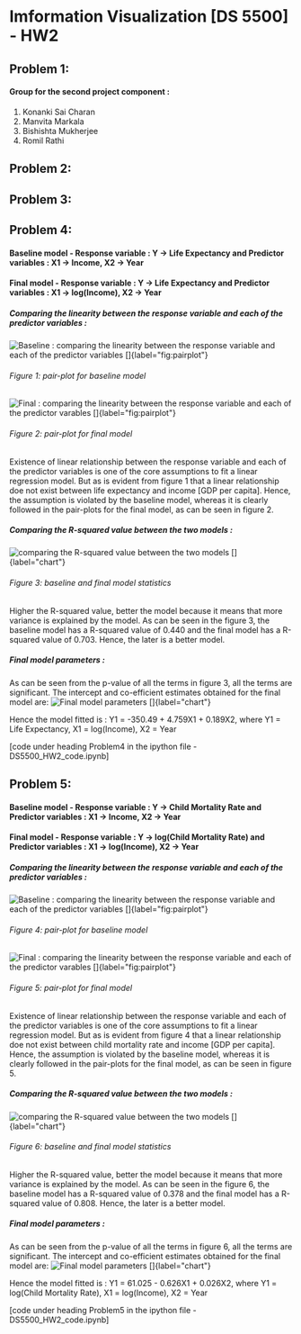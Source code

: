 # Imformation Visualization [DS 5500] - HW2

## Problem 1:

#### Group for the second project component :

1. Konanki Sai Charan 
2. Manvita Markala
3. Bishishta Mukherjee
4. Romil Rathi

## Problem 2:

## Problem 3:

## Problem 4:

#### Baseline model -  Response variable : Y ->  Life Expectancy and Predictor variables : X1 -> Income, X2 -> Year
#### Final model -  Response variable : Y ->  Life Expectancy and Predictor variables : X1 -> log(Income), X2 -> Year

##### Comparing the linearity between the response variable and each of the predictor variables :

![Baseline : comparing the linearity between the response variable and each of the predictor variables []{label="fig:pairplot"}](solution_figures/q4_baseline_pair_plot.png)
###### Figure 1: pair-plot for baseline model

![Final : comparing the linearity between the response variable and each of the predictor varables []{label="fig:pairplot"}](solution_figures/q4_pair_plot.png)
###### Figure 2: pair-plot for final model

Existence of linear relationship between the response variable and each of the predictor variables is one of the core assumptions to fit a linear regression model. But as is evident from figure 1 that a linear relationship doe not exist between life expectancy and income [GDP per capita]. Hence, the assumption is violated by the baseline model, whereas it is clearly followed in the pair-plots for the final model, as can be seen in figure 2.

##### Comparing the R-squared value between the two models :

![comparing the R-squared value between the two models []{label="chart"}](solution_figures/q4_stats.png)
###### Figure 3: baseline and final model statistics

Higher the R-squared value, better the model because it means that more variance is explained by the model. As can be seen in the figure 3, the baseline model has a R-squared value of 0.440 and the final model has a R-squared value of 0.703. Hence, the later is a better model.

##### Final model parameters :

As can be seen from the p-value of all the terms in figure 3, all the terms are significant. The intercept and co-efficient estimates obtained for the final model are:
![Final model parameters []{label="chart"}](solution_figures/q4_params.png)

Hence the model fitted is : Y1 = -350.49 + 4.759X1 + 0.189X2, where Y1 = Life Expectancy, X1 = log(Income), X2 = Year

[code under heading Problem4 in the ipython file - DS5500_HW2_code.ipynb]

## Problem 5:

#### Baseline model -  Response variable : Y -> Child Mortality Rate and Predictor variables : X1 -> Income, X2 -> Year
#### Final model -  Response variable : Y -> log(Child Mortality Rate) and Predictor variables : X1 -> log(Income), X2 -> Year

##### Comparing the linearity between the response variable and each of the predictor variables :

![Baseline : comparing the linearity between the response variable and each of the predictor variables []{label="fig:pairplot"}](solution_figures/q5_baseline_pair_plot.png)
###### Figure 4: pair-plot for baseline model

![Final : comparing the linearity between the response variable and each of the predictor varables []{label="fig:pairplot"}](solution_figures/q5_pair_plot.png)
###### Figure 5: pair-plot for final model

Existence of linear relationship between the response variable and each of the predictor variables is one of the core assumptions to fit a linear regression model. But as is evident from figure 4 that a linear relationship doe not exist between child mortality rate and income [GDP per capita]. Hence, the assumption is violated by the baseline model, whereas it is clearly followed in the pair-plots for the final model, as can be seen in figure 5.

##### Comparing the R-squared value between the two models :

![comparing the R-squared value between the two models []{label="chart"}](solution_figures/q5_stats.png)
###### Figure 6: baseline and final model statistics

Higher the R-squared value, better the model because it means that more variance is explained by the model. As can be seen in the figure 6, the baseline model has a R-squared value of 0.378 and the final model has a R-squared value of 0.808. Hence, the later is a better model.

##### Final model parameters :

As can be seen from the p-value of all the terms in figure 6, all the terms are significant. The intercept and co-efficient estimates obtained for the final model are:
![Final model parameters []{label="chart"}](solution_figures/q5_params.png)

Hence the model fitted is : Y1 = 61.025 - 0.626X1 + 0.026X2, where Y1 = log(Child Mortality Rate), X1 = log(Income), X2 = Year

[code under heading Problem5 in the ipython file - DS5500_HW2_code.ipynb]












